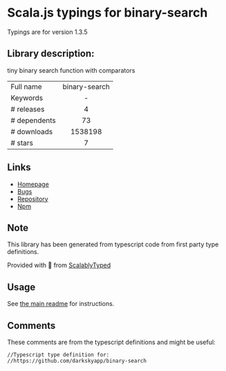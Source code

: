 
# Scala.js typings for binary-search

Typings are for version 1.3.5

## Library description:
tiny binary search function with comparators

|                    |                 |
| ------------------ | :-------------: |
| Full name          | binary-search |
| Keywords           | - |
| # releases         | 4 |
| # dependents       | 73 |
| # downloads        | 1538198 |
| # stars            | 7 |

## Links
- [Homepage](https://github.com/darkskyapp/binary-search#readme)
- [Bugs](https://github.com/darkskyapp/binary-search/issues)
- [Repository](https://github.com/darkskyapp/binary-search)
- [Npm](https://www.npmjs.com/package/binary-search)
    


## Note
This library has been generated from typescript code from first party type definitions.

Provided with :purple_heart: from [ScalablyTyped](https://github.com/oyvindberg/ScalablyTyped)

## Usage
See [the main readme](../../readme.md) for instructions.

## Comments

These comments are from the typescript definitions and might be useful:
```
//Typescript type definition for:
//https://github.com/darkskyapp/binary-search

```

